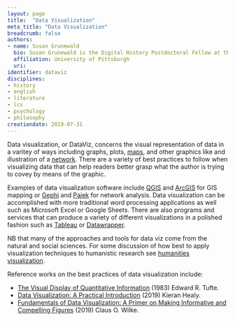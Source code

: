 ```yaml
---
layout: page
title:  "Data Visualization"
meta_title: "Data Visualization"
breadcrumb: false
authors: 
- name: Susan Grunewald
  bio: Susan Grunewald is the Digital History Postdoctoral Fellow at the University of Pittsburgh’s World History Center. She received her PhD from Carnegie Mellon University, where she was a two-time A.W. Mellon Fellow in Digital Humanities. Her research focuses on Soviet history, particularly German prisoners of war in the USSR during and after the Second World War.
  affiliation: University of Pittsburgh
  uri:
identifier: dataviz
disciplines: 
- history
- english
- literature
- lcs
- psychology
- philosophy
creationdate: 2019-07-31
---
```


Data visualization, or DataViz, concerns the visual representation of data in a varitey of ways including graphs, plots, [maps](/_topics/HGIS.md), and other graphics like and illustration of a [network](/_topics/NetworkAnalysis.md). There are a variety of best practices to follow when visualizing data that can help readers better grasp what the author is trying to covey by means of the graphic.

Examples of data visualization software include [QGIS](https://www.qgis.org/en/site/) and [ArcGIS](https://www.arcgis.com/index.html) for GIS mapping or [Gephi](https://gephi.org/) and [Pajek](http://vlado.fmf.uni-lj.si/pub/networks/pajek/) for network analysis. Data visualization can be accomplished with more traditional word processing applications as well such as Microsoft Excel or Google Sheets. There are also programs and services that can produce a variety of different visualizations in a polished fashion such as [Tableau](https://www.tableau.com/) or [Datawrapper](https://www.datawrapper.de/). 

NB that many of the approaches and tools for data viz come from the natural and social sciences. For some discussion of how best to apply visualization techniques to humanistic research see [humanities visualization](/_topics/HumanitiesVisualization.md). 

Reference works on the best practices of data visualization include:
-  [The Visual Display of Quantitative Information](https://books.google.com/books?id=BHazAAAAIAAJ&q=data+viz+tufte&dq=data+viz+tufte&hl=en&sa=X&ved=0ahUKEwitrsevweLjAhXtxlkKHTmlAJIQ6AEIKjAA) (1983) Edward R. Tufte.
-  [Data Visualization: A Practical Introduction](https://books.google.com/books?id=3XOYDwAAQBAJ&printsec=frontcover&dq=data+viz&hl=en&sa=X&ved=0ahUKEwi1icapweLjAhVPs1kKHWffA0QQ6AEIOzAD#v=onepage&q=data%20viz&f=false) (2019) Kieran Healy.
-  [Fundamentals of Data Visualization: A Primer on Making Informative and Compelling Figures](https://books.google.com/books?id=XmmNDwAAQBAJ&printsec=frontcover&dq=data+viz&hl=en&sa=X&ved=0ahUKEwi1icapweLjAhVPs1kKHWffA0QQ6AEIKjAA#v=onepage&q=data%20viz&f=false) (2019) Claus O. Wilke. 
